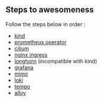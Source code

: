 ## Steps to awesomeness

Follow the steps below in order :
    
- [kind](kind/README.md)
- [prometheus operator](observability/prom-operator/README.md)
- [cilium](cilium/README.md)
- [nginx ingress](ingress/README.md)
- [longhorn](longhorn/README.md) (incompatible with kind)
- [grafana](observability/grafana/README.md)
- [mimir](observability/mimir/README.md)
- [loki](observability/loki/README.md)
- [tempo](observability/tempo/README.md)
- [alloy](observability/alloy/README.md)